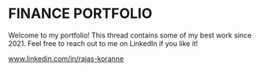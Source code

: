 # FINANCE PORTFOLIO

Welcome to my portfolio! This thread contains some of my best work since 2021. Feel free to reach out to me on LinkedIn if you like it!

www.linkedin.com/in/rajas-koranne
